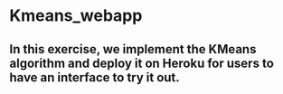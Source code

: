 # Kmeans_webapp

## In this exercise, we implement the KMeans algorithm and deploy it on Heroku for users to have an interface to try it out.
